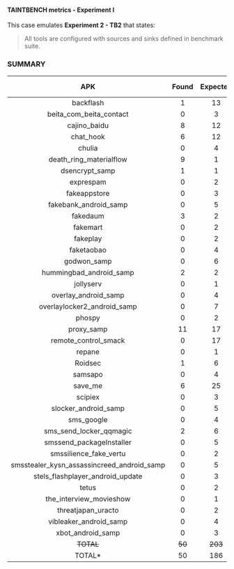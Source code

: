 #### TAINTBENCH metrics - Experiment I

This case emulates **Experiment 2 - TB2** that states:
>All tools are configured with sources and sinks defined in benchmark suite.

### SUMMARY

|                    APK                     | Found  | Expected | Status |   TP   |  FP   | FN | Precision |  Recall  | F-score  |
|:------------------------------------------:|:------:|:--------:|:------:|:------:|:-----:|:--:|:---------:|:--------:|:--------:| 
|                 backflash                  |   1    |    13    |   ❌    |   0    |   0   | 12 |   0.00    |   0.00   |   0.00   |
|          beita_com_beita_contact           |   0    |    3     | FAILED |   0    |   0   | 0  |     0     |    0     |    0     |X
|                cajino_baidu                |   8    |    12    | FAILED |   8    |   0   | 0  |     1     |   0.67   |   0.80   |X
|                 chat_hook                  |   6    |    12    | FAILED |   6    |   0   | 0  |     1     |   0.50   |   0.67   |X
|                   chulia                   |   0    |    4     | FAILED |   0    |   0   | 0  |     0     |    0     |    0     |X
|          death_ring_materialflow           |   9    |    1     | FAILED |   1    |   8   | 0  |   0.11    |   1.00   |   0.20   |X
|               dsencrypt_samp               |   1    |    1     | PASSED |   1    |   0   | 0  |     1     |    1     |    1     |X
|                 exprespam                  |   0    |    2     | FAILED |   0    |   0   | 0  |     0     |    0     |    0     |X
|                fakeappstore                |   0    |    3     | FAILED |   0    |   0   | 0  |     0     |    0     |    0     |X
|           fakebank_android_samp            |   0    |    5     | FAILED |   0    |   0   | 0  |     0     |    0     |    0     |X
|                  fakedaum                  |   3    |    2     | FAILED |   2    |   1   | 0  |   0.67    |   1.00   |   0.80   |X
|                  fakemart                  |   0    |    2     | FAILED |   0    |   0   | 0  |     0     |    0     |    0     |X
|                  fakeplay                  |   0    |    2     | FAILED |   0    |   0   | 0  |     0     |    0     |    0     |X
|                 faketaobao                 |   0    |    4     | FAILED |   0    |   0   | 0  |     0     |    0     |    0     |X
|                godwon_samp                 |   0    |    6     | FAILED |   0    |   0   | 0  |     0     |    0     |    0     |X
|          hummingbad_android_samp           |   2    |    2     | PASSED |   2    |   0   | 0  |     1     |    1     |    1     |X
|                 jollyserv                  |   0    |    1     | FAILED |   0    |   0   | 0  |     0     |    0     |    0     |X
|            overlay_android_samp            |   0    |    4     | FAILED |   0    |   0   | 0  |     0     |    0     |    0     |X
|        overlaylocker2_android_samp         |   0    |    7     | FAILED |   0    |   0   | 0  |     0     |    0     |    0     |X
|                   phospy                   |   0    |    2     | FAILED |   0    |   0   | 0  |     0     |    0     |    0     |X
|                 proxy_samp                 |   11   |    17    | FAILED |   11   |   0   | 0  |   1.00    |   0.65   |   0.79   |X
|            remote_control_smack            |   0    |    17    | FAILED |   0    |   0   | 0  |     0     |    0     |    0     |X
|                   repane                   |   0    |    1     | FAILED |   0    |   0   | 0  |     0     |    0     |    0     |X
|                  Roidsec                   |   1    |    6     | FAILED |   1    |   0   | 0  |   1.00    |   0.17   |   0.29   |X
|                  samsapo                   |   0    |    4     | FAILED |   0    |   0   | 0  |     0     |    0     |    0     |X
|                  save_me                   |   6    |    25    | FAILED |   6    |   0   | 0  |   1.00    |   0.24   |   0.39   |X
|                  scipiex                   |   0    |    3     | FAILED |   0    |   0   | 0  |     0     |    0     |    0     |X
|            slocker_android_samp            |   0    |    5     | FAILED |   0    |   0   | 0  |     0     |    0     |    0     |X
|                 sms_google                 |   0    |    4     | FAILED |   0    |   0   | 0  |     0     |    0     |    0     |X
|          sms_send_locker_qqmagic           |   2    |    6     | FAILED |   2    |   0   | 0  |   1.00    |   0.33   |   0.50   |X
|          smssend_packageInstaller          |   0    |    5     | FAILED |   0    |   0   | 0  |     0     |    0     |    0     |X
|           smssilience_fake_vertu           |   0    |    2     | FAILED |   0    |   0   | 0  |     0     |    0     |    0     |X
| smsstealer_kysn_assassincreed_android_samp |   0    |    5     | FAILED |   0    |   0   | 0  |     0     |    0     |    0     |X
|      stels_flashplayer_android_update      |   0    |    3     | FAILED |   0    |   0   | 0  |     0     |    0     |    0     |XX
|                   tetus                    |   0    |    2     | FAILED |   0    |   0   | 0  |     0     |    0     |    0     |X
|          the_interview_movieshow           |   0    |    1     | FAILED |   0    |   0   | 0  |     0     |    0     |    0     |X
|             threatjapan_uracto             |   0    |    2     | FAILED |   0    |   0   | 0  |     0     |    0     |    0     |X
|           vibleaker_android_samp           |   0    |    4     | FAILED |   0    |   0   | 0  |     0     |    0     |    0     |X
|             xbot_android_samp              |   0    |    3     | FAILED |   0    |   0   | 0  |     0     |    0     |    0     |X
|                 ~~TOTAL~~                  | ~~50~~ | ~~203~~  |   -    | ~~41~~ | ~~9~~ | 0  | ~~0.82~~  | ~~0.20~~ | ~~0.32~~ |
|                   TOTAL*                   |   50   |   186    |   -    |   41   |   9   | 0  |   0.82    |   0.22   |   0.35   |X
